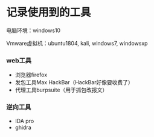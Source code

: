 # 记录使用到的工具

电脑环境：windows10

Vmware虚拟机：ubuntu1804, kali, windows7, windowsxp

### web工具
* 浏览器firefox
* 发包工具Max HackBar（HackBar好像要收费了）
* 代理工具burpsuite（用于抓包改报文）

### 逆向工具
* IDA pro
* ghidra

